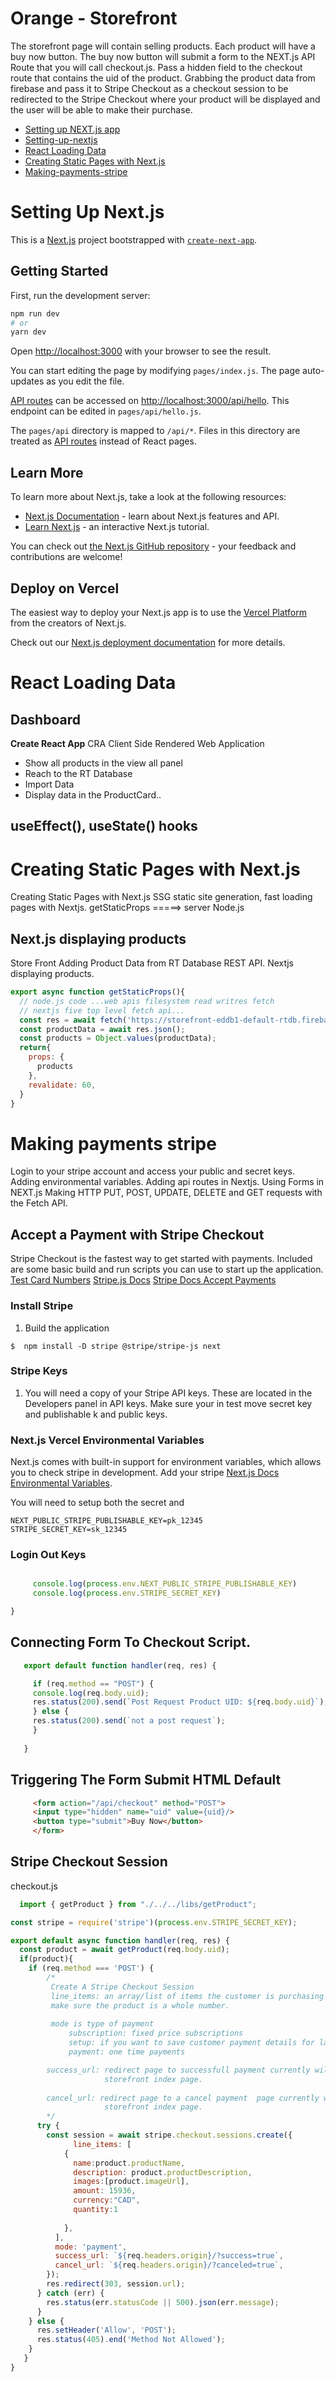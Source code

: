Orange - Storefront
======================================

The storefront page will contain selling products. Each product will have a buy
now button. The buy now button will submit a form to the NEXT.js API Route that you will call checkout.js.
Pass a hidden field to the checkout route that contains the uid of the product. Grabbing the product data from firebase and pass it to Stripe Checkout as a checkout session to be redirected to the Stripe Checkout where your product will be displayed and the
user will be able to make their purchase.
<!-- toc -->

* [Setting up NEXT.js app](#Setting-Up-Next.js)
* [Setting-up-nextjs](#Setting-up-nextjs)
* [React Loading Data](#React-Loading-Data)
* [Creating Static Pages with Next.js](#Creating-Static-Pages-with-Next.js)
* [Making-payments-stripe](#Making-payments-stripe)



# Setting Up Next.js
This is a [Next.js](https://nextjs.org/) project bootstrapped with [`create-next-app`](https://github.com/vercel/next.js/tree/canary/packages/create-next-app).

## Getting Started

First, run the development server:

```bash
npm run dev
# or
yarn dev
```

Open [http://localhost:3000](http://localhost:3000) with your browser to see the result.

You can start editing the page by modifying `pages/index.js`. The page auto-updates as you edit the file.

[API routes](https://nextjs.org/docs/api-routes/introduction) can be accessed on [http://localhost:3000/api/hello](http://localhost:3000/api/hello). This endpoint can be edited in `pages/api/hello.js`.

The `pages/api` directory is mapped to `/api/*`. Files in this directory are treated as [API routes](https://nextjs.org/docs/api-routes/introduction) instead of React pages.

## Learn More

To learn more about Next.js, take a look at the following resources:

- [Next.js Documentation](https://nextjs.org/docs) - learn about Next.js features and API.
- [Learn Next.js](https://nextjs.org/learn) - an interactive Next.js tutorial.

You can check out [the Next.js GitHub repository](https://github.com/vercel/next.js/) - your feedback and contributions are welcome!

## Deploy on Vercel

The easiest way to deploy your Next.js app is to use the [Vercel Platform](https://vercel.com/new?utm_medium=default-template&filter=next.js&utm_source=create-next-app&utm_campaign=create-next-app-readme) from the creators of Next.js.

Check out our [Next.js deployment documentation](https://nextjs.org/docs/deployment) for more details.
# React Loading Data
## Dashboard 
__Create React App__
CRA Client Side Rendered Web Application
- Show all products in the view all panel
- Reach to the RT Database
- Import Data
- Display data in the ProductCard..

## useEffect(), useState() hooks
# Creating Static Pages with Next.js
Creating Static Pages with Next.js
SSG static site generation, fast loading pages with Nextjs.
getStaticProps =====> server Node.js
## Next.js displaying products
Store Front Adding Product Data from RT Database REST API.
Nextjs displaying products.
```javascript
export async function getStaticProps(){
  // node.js code ...web apis filesystem read writres fetch
  // nextjs five top level fetch api...
  const res = await fetch('https://storefront-eddb1-default-rtdb.firebaseio.com/products.json');
  const productData = await res.json();
  const products = Object.values(productData);
  return{
    props: {
      products
    },
    revalidate: 60,
  }
}
```
# Making payments stripe
Login to your stripe account and access your public and secret keys.
Adding environmental variables.
Adding api routes in Nextjs.
Using Forms in NEXT.js
Making HTTP PUT, POST, UPDATE, DELETE and GET requests with the Fetch API.
## Accept a Payment with Stripe Checkout

Stripe Checkout is the fastest way to get started with payments. Included are some basic build and run scripts you can use to start up the application.
[Test Card Numbers](https://stripe.com/docs/testing)
[Stripe.js Docs](https://stripe.com/docs/js)
[Stripe Docs Accept Payments](https://stripe.com/docs/payments?payments=popular)

### Install Stripe
1. Build the application
~~~shell
$  npm install -D stripe @stripe/stripe-js next
~~~


### Stripe Keys
1. You will need a copy of your Stripe API keys. These are located in the Developers panel in API keys. Make sure your in test move secret key and publishable k and public keys.

 

### Next.js Vercel Environmental Variables
Next.js comes with built-in support for environment variables, which allows you to check stripe in development. Add your stripe
[Next.js Docs Environmental Variables](https://nextjs.org/docs/basic-features/environment-variables).  

You will need to setup both the secret and  
~~~env
NEXT_PUBLIC_STRIPE_PUBLISHABLE_KEY=pk_12345
STRIPE_SECRET_KEY=sk_12345
~~~

### Login Out Keys

```javascript

     console.log(process.env.NEXT_PUBLIC_STRIPE_PUBLISHABLE_KEY)
     console.log(process.env.STRIPE_SECRET_KEY)

}

```

## Connecting Form To Checkout Script.

```javascript
   export default function handler(req, res) {

     if (req.method == "POST") {
     console.log(req.body.uid);
     res.status(200).send(`Post Request Product UID: ${req.body.uid}`);
     } else {
     res.status(200).send(`not a post request`);
     }
     
   }
```
## Triggering The Form Submit HTML Default

```html
     <form action="/api/checkout" method="POST">
     <input type="hidden" name="uid" value={uid}/>
     <button type="submit">Buy Now</button>
     </form>

```

 


##  Stripe Checkout Session
 checkout.js
```javascript
  import { getProduct } from "./../../libs/getProduct";

const stripe = require('stripe')(process.env.STRIPE_SECRET_KEY);

export default async function handler(req, res) {
  const product = await getProduct(req.body.uid);
  if(product){
    if (req.method === 'POST') {
        /* 
         Create A Stripe Checkout Session
         line_items: an array/list of items the customer is purchasing (item is an object)  
         make sure the product is a whole number.
        
         mode is type of payment
             subscription: fixed price subscriptions
             setup: if you want to save customer payment details for later purchases
             payment: one time payments

        success_url: redirect page to successfull payment currently will go back to the
                     storefront index page.
    
        cancel_url: redirect page to a cancel payment  page currently will go back to the
                     storefront index page.
        */
      try {
        const session = await stripe.checkout.sessions.create({
              line_items: [
            {
              name:product.productName,
              description: product.productDescription,
              images:[product.imageUrl],
              amount: 15936,
              currency:"CAD",
              quantity:1
  
            },
          ],
          mode: 'payment',
          success_url: `${req.headers.origin}/?success=true`,
          cancel_url: `${req.headers.origin}/?canceled=true`,
        });
        res.redirect(303, session.url);
      } catch (err) {
        res.status(err.statusCode || 500).json(err.message);
      }
    } else {
      res.setHeader('Allow', 'POST');
      res.status(405).end('Method Not Allowed');
    }
   }
}
```

